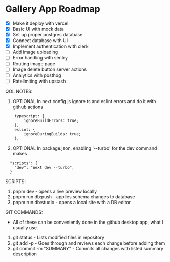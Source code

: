# Gallery App Roadmap

 - [x] Make it deploy with vercel
 - [x] Basic UI with mock data
 - [x] Set up proper postgres database
 - [x] Connect database with UI
 - [x] Implement authentication with clerk
 - [ ] Add image uploading
 - [ ] Error handling with sentry
 - [ ] Routing image page
 - [ ] Image delete button server actions
 - [ ] Analytics with posthog
 - [ ] Ratelimiting with upstash

QOL NOTES:
1. OPTIONAL In next.config.js ignore ts and eslint errors and do it with github actions 
```
    typescript: {
        ignoreBuildErrors: true;
    },
    eslint: {
        ignoreDuringBuilds: true;
    },
```

2. OPTIONAL In package.json, enabling '--turbo' for the dev command makes
``` 
  "scripts": {
    "dev": "next dev --turbo",
  }
```

SCRIPTS:

1. pnpm dev - opens a live preview locally
2. pnpm run db:push  - applies schema changes to database
3. pnpm run db:studio - opens a local site with a DB editor


GIT COMMANDS:
* All of these can be conveniently done in the github desktop app, what I usually use.
1. git status - Lists modified files in repository
2. git add -p - Goes through and reviews each change before adding them
3. git commit -m "SUMMARY" - Commits all changes with listed summary description